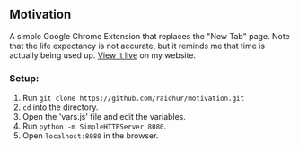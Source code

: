 ## Motivation

A simple Google Chrome Extension that replaces the "New Tab" page. Note that the life expectancy is not accurate, but it reminds me that time is actually being used up.
[View it live](http://joshuaraichur.com/motivation) on my website.

### Setup:

1. Run `git clone https://github.com/raichur/motivation.git`
2. `cd` into the directory.
3. Open the 'vars.js' file and edit the variables.
4. Run `python -m SimpleHTTPServer 8080`.
5. Open `localhost:8080` in the browser.
